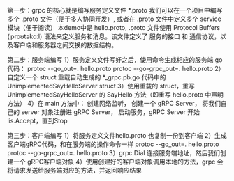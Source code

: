 
第一步：grpc 的核心就是编写服务定义文件 *.proto
    我们可以在一个项目中编写多个 .proto 文件（便于多人协同开发）, 或者在 .proto 文件中定义多个 service 模块（便于阅读）
    本demo中是 hello.proto, .proto 文件使用 Protocol Buffers (ˈproʊtəkɑːl) 语法来定义服务和消息。该文件定义了 服务的接口 和 通信协议，以及客户端和服务器之间交换的数据结构。

第二步：服务端编写
    1）服务定义文件写好之后，使用命令生成相应的服务端 go 代码：
        protoc --go_out=.  hello.proto
        protoc --go-grpc_out=.  hello.proto
    2）自定义一个 struct 重载自动生成的 *_grpc.pb.go 代码中的 UnimplementedSayHelloServer struct 
    3）使用重载的 struct，重写 UnimplementedSayHelloServer 的 SayHello 方法（即重写 hello.proto 中声明方法）
    4）在 main 方法中：
        创建网络监听，
        创建一个 gRPC Server，
        将我们自己的 server 对象注册进 gRPC Server，
        启动服务，gRPC Server 开始 lis.Accept，直到Stop

第三步：客户端编写
    1）将服务定义文件hello.proto 也复制一份到客户端
    2）生成客户端gRPC代码，和在服务端的操作命令一样
        protoc --go_out=.  hello.proto
        protoc --go-grpc_out=.  hello.proto
    3）grpc.Dial 连接服务端地址，然后我们创建一个 gRPC客户端对象
    4）使用创建好的客户端对象调用本地的方法，grpc 会将请求发送给服务端对应的方法，并返回响应结果


